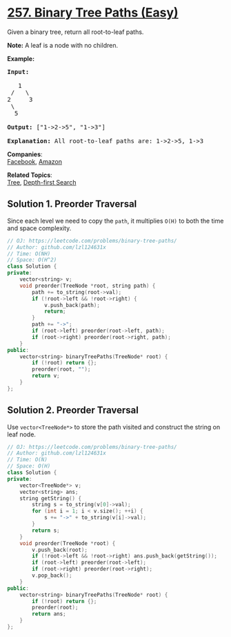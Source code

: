 # [257. Binary Tree Paths (Easy)](https://leetcode.com/problems/binary-tree-paths/)

<p>Given a binary tree, return all root-to-leaf paths.</p>

<p><strong>Note:</strong>&nbsp;A leaf is a node with no children.</p>

<p><strong>Example:</strong></p>

<pre><strong>Input:</strong>

   1
 /   \
2     3
 \
  5

<strong>Output:</strong> ["1-&gt;2-&gt;5", "1-&gt;3"]

<strong>Explanation:</strong> All root-to-leaf paths are: 1-&gt;2-&gt;5, 1-&gt;3
</pre>

**Companies**:  
[Facebook](https://leetcode.com/company/facebook), [Amazon](https://leetcode.com/company/amazon)

**Related Topics**:  
[Tree](https://leetcode.com/tag/tree/), [Depth-first Search](https://leetcode.com/tag/depth-first-search/)

## Solution 1. Preorder Traversal

Since each level we need to copy the `path`, it multiplies `O(H)` to both the time and space complexity.

```cpp
// OJ: https://leetcode.com/problems/binary-tree-paths/
// Author: github.com/lzl124631x
// Time: O(NH)
// Space: O(H^2)
class Solution {
private:
    vector<string> v;
    void preorder(TreeNode *root, string path) {
        path += to_string(root->val);
        if (!root->left && !root->right) {
            v.push_back(path);
            return;
        }
        path += "->";
        if (root->left) preorder(root->left, path);
        if (root->right) preorder(root->right, path);
    }
public:
    vector<string> binaryTreePaths(TreeNode* root) {
        if (!root) return {};
        preorder(root, "");
        return v;
    }
};
```

## Solution 2. Preorder Traversal

Use `vector<TreeNode*>` to store the path visited and construct the string on leaf node.

```cpp
// OJ: https://leetcode.com/problems/binary-tree-paths/
// Author: github.com/lzl124631x
// Time: O(N)
// Space: O(H)
class Solution {
private:
    vector<TreeNode*> v;
    vector<string> ans;
    string getString() {
        string s = to_string(v[0]->val);
        for (int i = 1; i < v.size(); ++i) {
            s += "->" + to_string(v[i]->val);
        }
        return s;
    }
    void preorder(TreeNode *root) {
        v.push_back(root);
        if (!root->left && !root->right) ans.push_back(getString());
        if (root->left) preorder(root->left);
        if (root->right) preorder(root->right);
        v.pop_back();
    }
public:
    vector<string> binaryTreePaths(TreeNode* root) {
        if (!root) return {};
        preorder(root);
        return ans;
    }
};
```